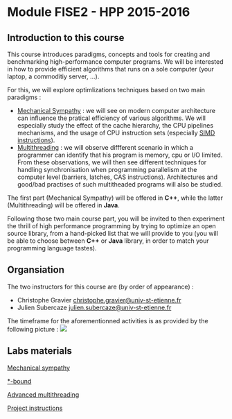 # Module FISE2 - HPP 2015-2016

## Introduction to this course

This course introduces paradigms, concepts and tools for creating and benchmarking high-performance computer programs. We will be interested in how to provide efficient algorithms that runs on a sole computer (your laptop, a commoditiy server, ...).

For this, we will explore optimlizations techniques based on two main paradigms :
- [Mechanical Sympathy](http://mechanical-sympathy.blogspot.fr/) : we will see on modern computer architecture can influence the pratical efficiency of various algorithms. We will especially study the effect of the cache hierarchy, the CPU pipelines mechanisms, and the usage of CPU instruction sets (especially [SIMD instructions](https://www.kernel.org/pub/linux/kernel/people/geoff/cell/ps3-linux-docs/CellProgrammingTutorial/BasicsOfSIMDProgramming.html)).
- [Multithreading](http://docs.oracle.com/javase/tutorial/essential/concurrency/procthread.html) : we will observe diffferent scenario in which a programmer can identify that his program is memory, cpu or I/O limited. From these observations, we will then see different techniques for handling synchronisation when programming parallelism at the computer level (barriers, latches, CAS instructions). Architectures and good/bad practises of such multitheaded programs will also be studied.

The first part (Mechanical Sympathy) will be offered in **C++**, while the latter (Multithreading) will be offered in **Java**.

Following those two main course part, you will be invited to then experiment the thrill of high performance programming by trying to optimize an open source library, from a hand-picked list that we will provide to you (you will be able to choose between **C++** or **Java** library, in order to match your programming language tastes).

## Organsiation

The two instructors for this course are (by order of appearance) :
- Christophe Gravier <christophe.gravier@univ-st-etienne.fr>
- Julien Subercaze <julien.subercaze@univ-st-etienne.fr>

The timeframe for the aforementionned activities is as provided by the following picture :
![]({{site.baseurl}}/./resources/figures/organisation.png)
## Labs materials

[Mechanical sympathy](./lab1/README.md)

[*-bound](./lab2/README.md)

[Advanced multithreading](./lab3/README.md)

[Project instructions](./project/README.md)
